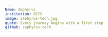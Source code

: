 ```yaml
---
Name: Zephyrus
institution: BITS
image: zephyrus-tech.jpg
quote: Every journey begins with a first step
github: zephyrus-tech
---
```

